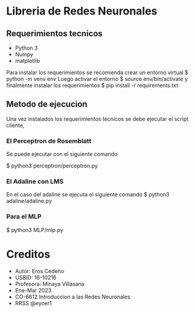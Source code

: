 # Libreria de Redes Neuronales
## Requerimientos tecnicos
- Python 3
- Numpy
- matplotlib

Para instalar los requerimientos se recomienda crear un entorno virtual
$ python -m venv env
Luego activar el entorno 
$ source env/bin/activate
y finalmente instalar los requerimientos
$ pip install -r requirements.txt

## Metodo de ejecucion
Una vez instalados los requerimientos tecnicos
se debe ejecutar el script cliente,

### El Perceptron de Rosemblatt 
Se puede ejecutar con el siguiente comando

$ python3 perceptron/perceptron.py

### El Adaline con LMS
En el caso del adaline se ejecuta el siguiente comando
$ python3 adaline/adaline.py

### Para el MLP
$ python3 MLP/mlp.py

# Creditos
- Autor: Eros Cedeño
- USBID: 16-10216
- Profesora: Minaya Villasana
- Ene-Mar 2023
- CO-6612 Introduccion a las Redes Neuronales
- RRSS @eycer1